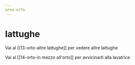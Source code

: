 ```yaml
---
area:orto
---
```

# lattughe

Vai al [[13-orto-altre lattughe]] per vedere altre lattughe

Vai al [[14-orto-in mezzo all'orto]] per avvicinarti alla lavatrice